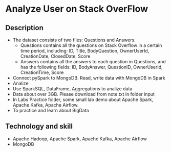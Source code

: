 # Analyze User on Stack OverFlow

## Description
- The dataset consists of two files: Questions and Answers.
  + Questions contains all the questions on Stack Overflow in a certain time period, including: ID, Title, BodyQuestion, OwnerUserId, CreationDate, ClosedDate, Score
  + Answers contains all the answers to each question in Questions, and has the following fields: ID, BodyAnswer, QuestionID, OwnerUserId, CreationTime, Score
- Connect pySpark to MongoDB. Read, write data with MongoDB in Spark
- Analize 
- Use SparkSQL, DataFrame, Aggregations to analize data
- Data about over 3GB. Please download from note.txt in folder input
- In Labs Practice folder, some small lab demo about Apache Spark, Apache Kafka, Apache Airflow.  
- To practice and learn about BigData

## Technology and skill
- Apache Hadoop, Apache Spark, Apache Kafka, Apache Airflow
- MongoDB
